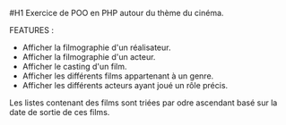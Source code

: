 #H1 Exercice de POO en PHP autour du thème du cinéma.

FEATURES : 
-  Afficher la filmographie d'un réalisateur.
-  Afficher la filmographie d'un acteur.
-  Afficher le casting d'un film.
- Afficher les différents films appartenant à un genre.
- Afficher les différents acteurs ayant joué un rôle précis.

Les listes contenant des films sont triées par odre ascendant basé sur la date de sortie de ces films.
